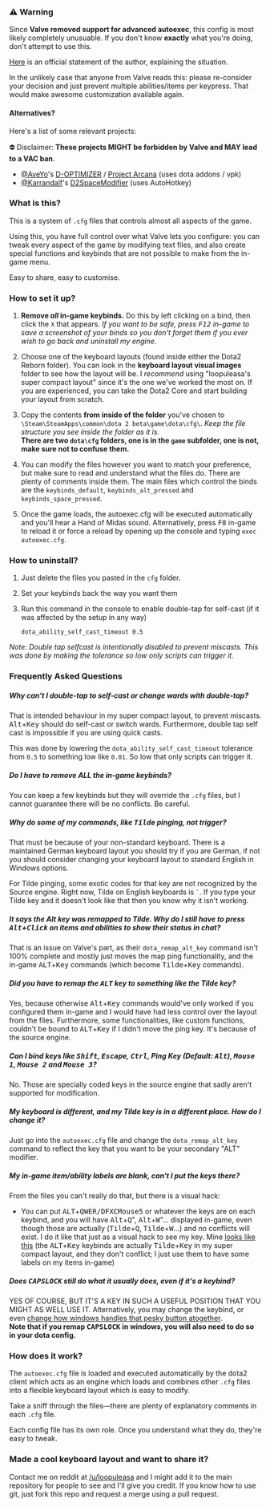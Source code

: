 ### :warning: Warning

Since **Valve removed support for advanced autoexec**, this config is most likely completely unusuable. If you don't know **exactly** what you're doing, don't attempt to use this.

[Here](https://www.reddit.com/r/DotA2/comments/4kzld1/a_plea_to_valve_please_dont_kill_the_honest/) is an official statement of the author, explaining the situation.

In the unlikely case that anyone from Valve reads this: please re-consider your decision and just prevent multiple abilities/items per keypress. That would make awesome customization available again.

#### Alternatives?

Here's a list of some relevant projects:

:no_entry: Disclaimer: **These projects MIGHT be forbidden by Valve and MAY lead to a VAC ban**.

- [@AveYo](https://github.com/AveYo)'s [D-OPTIMIZER](https://github.com/AveYo/D-OPTIMIZER) / [Project Arcana](http://steamcommunity.com/sharedfiles/filedetails/?id=408986743) (uses dota addons / vpk)
- [@Karrandalf](https://github.com/Karrandalf)'s [D2SpaceModifier](https://github.com/Karrandalf/D2SpaceModifier) (uses AutoHotkey)

### What is this?

This is a system of `.cfg` files that controls almost all aspects of the game.

Using this, you have full control over what Valve lets you configure: you can tweak every aspect of the game by modifying text files, and also create special functions and keybinds that are not possible to make from the in-game menu.

Easy to share, easy to customise.


### How to set it up?

1. **Remove _all_ in-game keybinds.**  Do this by left clicking on a bind, then click the `X` that appears. *If you want to be safe, press <kbd>F12</kbd> in-game to save a screenshot of your binds so you don't forget them if you ever wish to go back and uninstall my engine.*

2. Choose one of the keyboard layouts (found inside either the Dota2 Reborn folder). You can look in the __keyboard layout visual images__ folder to see how the layout will be. I *recommend* using "loopuleasa's super compact layout" since it's the one we've worked the most on. If you are experienced, you can take the Dota2 Core and start building your layout from scratch.

3. Copy the contents **from inside of the folder** you've chosen to `\Steam\SteamApps\common\dota 2 beta\game\dota\cfg\`. *Keep the file structure you see inside the folder as it is.*  
**There are two `dota\cfg` folders, one is in the `game` subfolder, one is not, make sure not to confuse them.**

4. You can modify the files however you want to match your preference, but make sure to read and understand what the files do. There are plenty of comments inside them. The main files which control the binds are the `keybinds_default`, `keybinds_alt_pressed` and `keybinds_space_pressed`.

5. Once the game loads, the autoexec.cfg will be executed automatically and you'll hear a Hand of Midas sound. Alternatively, press <kbd>F8</kbd> in-game to reload it or force a reload by opening up the console and typing `exec autoexec.cfg`.


### How to uninstall?

1. Just delete the files you pasted in the `cfg` folder.

2. Set your keybinds back the way you want them

3. Run this command in the console to enable double-tap for self-cast (if it was affected by the setup in any way)

    `dota_ability_self_cast_timeout 0.5`

*Note: Double tap selfcast is intentionally disabled to prevent miscasts. This was done by making the tolerance so low only scripts can trigger it.*


### Frequently Asked Questions

##### Why can't I double-tap to self-cast or change wards with double-tap?

That is intended behaviour in my super compact layout, to prevent miscasts. <kbd>Alt</kbd>+<kbd>Key</kbd> should do self-cast or switch wards. Furthermore, double tap self cast is impossible if you are using quick casts.

This was done by lowering the `dota_ability_self_cast_timeout` tolerance from `0.5` to something low like `0.01`. So low that only scripts can trigger it.

##### Do I have to remove ALL the in-game keybinds?

You can keep a few keybinds but they will override the `.cfg` files, but I cannot guarantee there will be no conflicts. Be careful.

##### Why do some of my commands, like <kbd>Tilde</kbd> pinging, not trigger?

That must be because of your non-standard keyboard. There is a maintained German keyboard layout you should try if you are German, if not you should consider changing your keyboard layout to standard English in Windows options.

For Tilde pinging, some exotic codes for that key are not recognized by the Source engine. Right now, Tilde on English keyboards is `` ` ``. If you type your Tilde key and it doesn't look like that then you know why it isn't working.

##### It says the Alt key was remapped to Tilde. Why do I still have to press <kbd>Alt</kbd>+<kbd>Click</kbd> on items and abilities to show their status in chat?

That is an issue on Valve's part, as their `dota_remap_alt_key` command isn't 100% complete and mostly just moves the map ping functionality, and the in-game <kbd>ALT</kbd>+<kbd>Key</kbd> commands (which become <kbd>Tilde</kbd>+<kbd>Key</kbd> commands).

##### Did you have to remap the <kbd>ALT</kbd> key to something like the Tilde key?

Yes, because otherwise <kbd>Alt</kbd>+<kbd>Key</kbd> commands would've only worked if you configured them in-game and I would have had less control over the layout from the files. Furthermore, some functionalities, like custom functions, couldn't be bound to <kbd>ALT</kbd>+<kbd>Key</kbd> if I didn't move the ping key. It's because of the source engine.

##### Can I bind keys like <kbd>Shift</kbd>, <kbd>Escape</kbd>, <kbd>Ctrl</kbd>, Ping Key (Default: <kbd>Alt</kbd>), <kbd>Mouse 1</kbd>, <kbd>Mouse 2</kbd> and <kbd>Mouse 3</kbd>?

No. Those are specially coded keys in the source engine that sadly aren't supported for modification.

##### My keyboard is different, and my Tilde key is in a different place. How do I change it?

Just go into the `autoexec.cfg` file and change the `dota_remap_alt_key` command to reflect the key that you want to be your secondary "ALT" modifier.

##### My in-game item/ability labels are blank, can't I put the keys there?

From the files you can't really do that, but there is a visual hack:

- You can put <kbd>ALT</kbd>+<kbd>QWER/DFXCMouse5</kbd> or whatever the keys are on each keybind, and you will have <kbd>Alt</kbd>+<kbd>Q</kbd>", <kbd>Alt</kbd>+<kbd>W</kbd>"... displayed in-game, even though those are actually (<kbd>Tilde</kbd>+<kbd>Q</kbd>, <kbd>Tilde</kbd>+<kbd>W</kbd>...) and no conflicts will exist. I do it like that just as a visual hack to see my key.
Mine [looks like this](http://i.imgur.com/ZMlrp16.png) (the <kbd>ALT</kbd>+<kbd>Key</kbd> keybinds are actually <kbd>Tilde</kbd>+<kbd>Key</kbd> in my super compact layout, and they don't conflict; I just use them to have some labels on my items in-game)

##### Does <kbd>CAPSLOCK</kbd> still do what it usually does, even if it's a keybind?

YES OF COURSE, BUT IT'S A KEY IN SUCH A USEFUL POSITION THAT YOU MIGHT AS WELL USE IT.  Alternatively, you may change the keybind, or even [change how windows handles that pesky button atogether](http://www.howtogeek.com/194705/how-to-disable-or-reassign-the-caps-lock-key-on-any-operating-system/).  
__Note that if you remap <kbd>CAPSLOCK</kbd> in windows, you will also need to do so in your dota config.__


### How does it work?

The `autoexec.cfg` file is loaded and executed automatically by the dota2 client which acts as an engine which loads and combines other `.cfg` files into a flexible keyboard layout which is easy to modify.

Take a sniff through the files—there are plenty of explanatory comments in each `.cfg` file.

Each config file has its own role. Once you understand what they do, they're easy to tweak.


### Made a cool keyboard layout and want to share it?

Contact me on reddit at [/u/loopuleasa](https://www.reddit.com/message/compose/?to=loopuleasa) and I might add it to the main repository for people to see and I'll give you credit.
If you know how to use git, just fork this repo and request a merge using a pull request.
